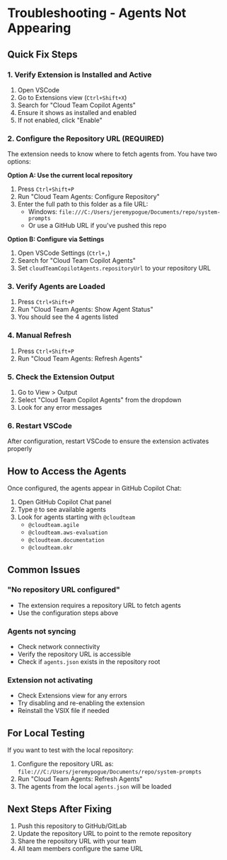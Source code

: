 # Troubleshooting - Agents Not Appearing

## Quick Fix Steps

### 1. Verify Extension is Installed and Active
1. Open VSCode
2. Go to Extensions view (`Ctrl+Shift+X`)
3. Search for "Cloud Team Copilot Agents"
4. Ensure it shows as installed and enabled
5. If not enabled, click "Enable"

### 2. Configure the Repository URL (REQUIRED)
The extension needs to know where to fetch agents from. You have two options:

**Option A: Use the current local repository**
1. Press `Ctrl+Shift+P`
2. Run "Cloud Team Agents: Configure Repository"
3. Enter the full path to this folder as a file URL:
   - Windows: `file:///C:/Users/jeremypogue/Documents/repo/system-prompts`
   - Or use a GitHub URL if you've pushed this repo

**Option B: Configure via Settings**
1. Open VSCode Settings (`Ctrl+,`)
2. Search for "Cloud Team Copilot Agents"
3. Set `cloudTeamCopilotAgents.repositoryUrl` to your repository URL

### 3. Verify Agents are Loaded
1. Press `Ctrl+Shift+P`
2. Run "Cloud Team Agents: Show Agent Status"
3. You should see the 4 agents listed

### 4. Manual Refresh
1. Press `Ctrl+Shift+P`
2. Run "Cloud Team Agents: Refresh Agents"

### 5. Check the Extension Output
1. Go to View > Output
2. Select "Cloud Team Copilot Agents" from the dropdown
3. Look for any error messages

### 6. Restart VSCode
After configuration, restart VSCode to ensure the extension activates properly

## How to Access the Agents

Once configured, the agents appear in GitHub Copilot Chat:
1. Open GitHub Copilot Chat panel
2. Type `@` to see available agents
3. Look for agents starting with `@cloudteam`
   - `@cloudteam.agile`
   - `@cloudteam.aws-evaluation`
   - `@cloudteam.documentation`
   - `@cloudteam.okr`

## Common Issues

### "No repository URL configured"
- The extension requires a repository URL to fetch agents
- Use the configuration steps above

### Agents not syncing
- Check network connectivity
- Verify the repository URL is accessible
- Check if `agents.json` exists in the repository root

### Extension not activating
- Check Extensions view for any errors
- Try disabling and re-enabling the extension
- Reinstall the VSIX file if needed

## For Local Testing
If you want to test with the local repository:
1. Configure the repository URL as: `file:///C:/Users/jeremypogue/Documents/repo/system-prompts`
2. Run "Cloud Team Agents: Refresh Agents"
3. The agents from the local `agents.json` will be loaded

## Next Steps After Fixing
1. Push this repository to GitHub/GitLab
2. Update the repository URL to point to the remote repository
3. Share the repository URL with your team
4. All team members configure the same URL
